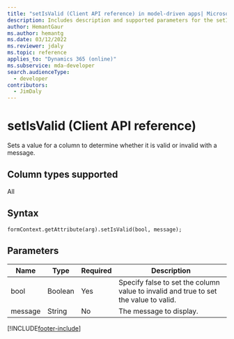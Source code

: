 ```yaml
---
title: "setIsValid (Client API reference) in model-driven apps| MicrosoftDocs"
description: Includes description and supported parameters for the setIsValid method.
author: HemantGaur
ms.author: hemantg
ms.date: 03/12/2022
ms.reviewer: jdaly
ms.topic: reference
applies_to: "Dynamics 365 (online)"
ms.subservice: mda-developer
search.audienceType: 
  - developer
contributors:
  - JimDaly
---
```


# setIsValid (Client API reference)

Sets a value for a column to determine whether it is valid or invalid with a message.

## Column types supported

All

## Syntax 

`formContext.getAttribute(arg).setIsValid(bool, message);` 

## Parameters

|Name|Type|Required|Description|
|----|----|------|------------|
|bool|Boolean|Yes|Specify false to set the column value to invalid and true to set the value to valid.|
|message|String|No|The message to display.| 


[!INCLUDE[footer-include](../../../../../includes/footer-banner.md)]
